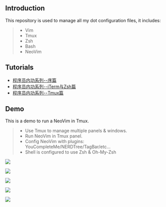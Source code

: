 ## Introduction
This repository is used to manage all my dot configuration files, it includes:

>* Vim
>* Tmux
>* Zsh
>* Bash
>* NeoVim

## Tutorials

* [程序员内功系列--序篇](https://xiaozhou.net/learn-the-command-line-preface-2017-05-12.html)
* [程序员内功系列--iTerm与Zsh篇](https://xiaozhou.net/learn-the-command-line-iterm-and-zsh-2017-06-23.html)
* [程序员内功系列--Tmux篇](https://xiaozhou.net/learn-the-command-line-tmux-2018-04-27.html)

## Demo
This is a demo to run a NeoVim in Tmux.

>* Use Tmux to manage multiple panels & windows.
>* Run NeoVim in Tmux panel.
>* Config NeoVim with plugins: YouCompleteMe/NERDTree/TagBar/etc...
>* Shell is configured to use Zsh & Oh-My-Zsh

![](http://ox2lpkfis.bkt.clouddn.com/tmux-nvim.png)

![](http://ox2lpkfis.bkt.clouddn.com/tmux-nvim2.png)

![](https://www.xiaozhou.net/pics/ide.png)

![](https://www.xiaozhou.net/pics/tmux/3.png)

![](http://ox2lpkfis.bkt.clouddn.com/tmux-nvim3.png)
